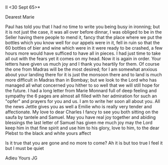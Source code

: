 II <30 Sept 65>*

Dearest Marie

Paul has told you that I had no time to write you being busy in ironning; but it is not just the case, it was all over before dinnar, I was obliged to be in the Seller having there people to mend it, fancy that the place where we put the bottles which you know well for our appels were in it, fell in ruin so that the 60 bottles of bier and wine which were in it were ready to be crashed, a few hours more would have sufficed to have all in pieces. I had just time to take all out with the fears yet it comes on my head. Now it is again in order. Your letters have given us much joy and I thank you heartily for them. Of course the one from Madras will be the most desired; for I am somewhat anxious about your landing there for it is just the monsoon there and to land is much more difficult in Madras than in Bombay; but we look to the Lord who has managed all what concerned you hither to so well that we will still hope for the future. I had a long letter from Marie Monnard full of deep feeling and sympathy the 6 pages are almost all filled with her admiration for such an "opfer" and prayers for you and us. I am to write her soon all about you. All the news Jettle gives you as well a Emilie who is really very tender and affectionate. My love to dear Charles I fancy to see you both sitting on the saufa by tantele and Samuel. May you have real joy together and abiding blessings the last letter of Samuel has given me much joy may the Lord keep him in that fine spirit and use him to his glory, love to him, to the dear Plebst to the black and white yours affect

Is it true that you are gone and no more to come? Ah it is but too true I feel it but I must be quiet

 Adieu Yours JG
